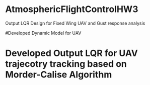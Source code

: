 # AtmosphericFlightControlHW3

Output LQR Design for Fixed Wing UAV  and Gust response analysis

#Developed Dynamic Model for UAV 
# Developed Output LQR for UAV trajecotry tracking based on Morder-Calise Algorithm 
